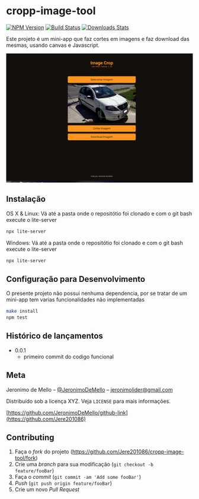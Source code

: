 # cropp-image-tool
[![NPM Version][npm-image]][npm-url]
[![Build Status][travis-image]][travis-url]
[![Downloads Stats][npm-downloads]][npm-url]

Este projeto é um mini-app que faz cortes em imagens e faz download das mesmas,
usando canvas e Javascript.

![](./example.png)

## Instalação

OS X & Linux:
Vá até a pasta onde o repositótio foi clonado e com o git bash execute o lite-server
```sh
npx lite-server
``` 

Windows:
Vá até a pasta onde o repositótio foi clonado e com o git bash execute o lite-server
```sh
npx lite-server
```


## Configuração para Desenvolvimento

O presente projeto não possui nenhuma dependencia, por se tratar de um mini-app tem varias funcionalidades não implementadas

```sh
make install
npm test
```

## Histórico de lançamentos

* 0.0.1
    * primeiro commit do codigo funcional

## Meta

Jeronimo de Mello – [@JeronimoDeMello](https://twitter.com/...) – jeronimolider@gmail.com

Distribuído sob a licença XYZ. Veja `LICENSE` para mais informações.

[https://github.com/JeronimoDeMello/github-link](https://github.com/Jere201086)

## Contributing

1. Faça o _fork_ do projeto (<https://github.com/Jere201086/cropp-image-tool/fork>)
2. Crie uma _branch_ para sua modificação (`git checkout -b feature/fooBar`)
3. Faça o _commit_ (`git commit -am 'Add some fooBar'`)
4. _Push_ (`git push origin feature/fooBar`)
5. Crie um novo _Pull Request_

[npm-image]: https://img.shields.io/npm/v/datadog-metrics.svg?style=flat-square
[npm-url]: https://npmjs.org/package/datadog-metrics
[npm-downloads]: https://img.shields.io/npm/dm/datadog-metrics.svg?style=flat-square
[travis-image]: https://img.shields.io/travis/dbader/node-datadog-metrics/master.svg?style=flat-square
[travis-url]: https://travis-ci.org/dbader/node-datadog-metrics
[wiki]: https://github.com/seunome/seuprojeto/wiki